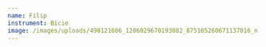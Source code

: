 ```yaml
---
name: Filip
instrument: Bicie
image: /images/uploads/498121606_1286029670193082_875165260671137016_n.jpg
---
```

